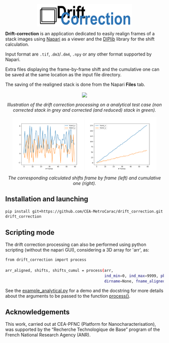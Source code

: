 <p align="center" width="100%">
    <img align="center" width=300 src=./resources/logo.png>
</p>

**Drift-correction** is an application dedicated to easily realign frames of a stack images using [Napari](https://napari.org/) as a viewer and the [DIPlib](https://diplib.org/) library for the shift calculation.

Input format are ``.tif``, .``dm3``/``.dm4``, ``.npy`` or any other format supported by Napari.

Extra files displaying the frame-by-frame shift and the cumulative one can be saved at the same location as the input file directory.

The saving of the realigned stack is done from the Napari **Files** tab.


<p align="center" width="100%">
    <img align="center" src="./resources/drift_correction.gif">
</p>
<p align="center">
    <em>Illustration of the drift correction processing on a analytical test case (non corrected stack in grey and corrected (and reduced) stack in green).</em>
</p>

<p align="center" width="100%">
    <img align="center" width="45%" src="./resources/shifts.png">
    <img align="center" width="45%" src="./resources/shifts_cumul.png">
</p>
<p align="center">
    <em>The corresponding calculated shifts frame by frame (left) and cumulative one (right).</em>
</p>

## Installation and launching

```bash
pip install git+https://github.com/CEA-MetroCarac/drift_correction.git
drift_correction
```

## Scripting mode

The drift correction processing can also be performed using python scripting (without the napari GUI), considering a 3D array for 'arr', as:

```bash
from drift_correction import process

arr_aligned, shifts, shifts_cumul = process(arr,
                                            ind_min=0, ind_max=9999, pbar_update=None,
                                            dirname=None, fname_aligned=None, working_dir=None)
```

See the [example_analytical.py](./examples/example_analytical.py) for a demo and the docstring for more details about the arguments to be passed to the function [process()](./drift_correction/drift_correction.py#L59-L95).

## Acknowledgements

This work, carried out at CEA-PFNC (Platform for Nanocharacterisation), was supported by the “Recherche Technologique de Base” program of the French National Research Agency (ANR).